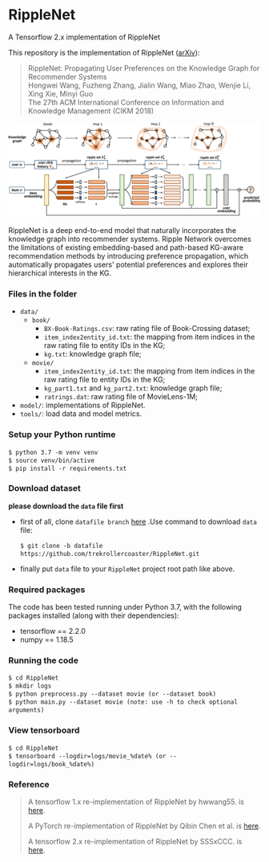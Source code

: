 # RippleNet
A Tensorflow 2.x implementation of RippleNet

This repository is the implementation of RippleNet ([arXiv](https://arxiv.org/abs/1803.03467)):
> RippleNet: Propagating User Preferences on the Knowledge Graph for Recommender Systems  
Hongwei Wang, Fuzheng Zhang, Jialin Wang, Miao Zhao, Wenjie Li, Xing Xie, Minyi Guo  
The 27th ACM International Conference on Information and Knowledge Management (CIKM 2018)

![](framework.jpg)

RippleNet is a deep end-to-end model that naturally incorporates the knowledge graph into recommender systems.
Ripple Network overcomes the limitations of existing embedding-based and path-based KG-aware recommendation methods by introducing preference propagation, which automatically propagates users' potential preferences and explores their hierarchical interests in the KG.

### Files in the folder

- `data/`
  - `book/`
    - `BX-Book-Ratings.csv`: raw rating file of Book-Crossing dataset;
    - `item_index2entity_id.txt`: the mapping from item indices in the raw rating file to entity IDs in the KG;
    - `kg.txt`: knowledge graph file;
  - `movie/`
    - `item_index2entity_id.txt`: the mapping from item indices in the raw rating file to entity IDs in the KG;
    - `kg_part1.txt` and `kg_part2.txt`: knowledge graph file;
    - `ratrings.dat`: raw rating file of MovieLens-1M;
- `model/`: implementations of RippleNet.
- `tools/`: load data and model metrics.

### Setup your Python runtime

```
$ python 3.7 -m venv venv
$ source venv/bin/active
$ pip install -r requirements.txt
```

### Download dataset

**please download the `data` file first**

- first of all, clone `datafile branch` [here](https://github.com/trekrollercoaster/RippleNet/tree/datafile) .Use command to download `data` file:
    ```
    $ git clone -b datafile https://github.com/trekrollercoaster/RippleNet.git
    ```
- finally put `data` file to your `RippleNet` project root path like above.

### Required packages
The code has been tested running under Python 3.7, with the following packages installed (along with their dependencies):
- tensorflow == 2.2.0
- numpy == 1.18.5


### Running the code
```
$ cd RippleNet
$ mkdir logs
$ python preprocess.py --dataset movie (or --dataset book)
$ python main.py --dataset movie (note: use -h to check optional arguments)
```

### View tensorboard
```
$ cd RippleNet
$ tensorboard --logdir=logs/movie_%date% (or --logdir=logs/book_%date%)
```

### Reference
> A tensorflow 1.x re-implementation of RippleNet by hwwang55. is [here](https://github.com/hwwang55/RippleNet).
> 
> A PyTorch re-implementation of RippleNet by Qibin Chen et al. is [here](https://github.com/qibinc/RippleNet-PyTorch).
>
> A tensorflow 2.x re-implementation of RippleNet by SSSxCCC. is [here](https://github.com/SSSxCCC/Recommender-System).